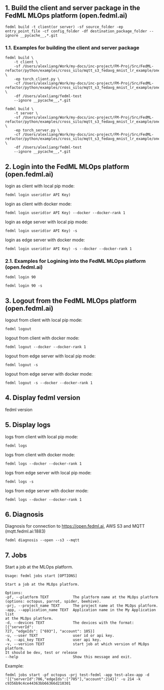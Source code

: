 
## 1. Build the client and server package in the FedML MLOps platform (open.fedml.ai)

```
fedml build -t client(or server) -sf source_folder -ep entry_point_file -cf config_folder -df destination_package_folder --ignore __pycache__,*.git
```

### 1.1. Examples for building the client and server package

```
fedml build \
    -t client \
    -sf /Users/alexliang/Work/my-docs/inc-project/FM-Proj/Src/FedML-refactor/python/examples/cross_silo/mqtt_s3_fedavg_mnist_lr_example/one_line/client \
    -ep torch_client.py \
    -cf /Users/alexliang/Work/my-docs/inc-project/FM-Proj/Src/FedML-refactor/python/examples/cross_silo/mqtt_s3_fedavg_mnist_lr_example/one_line/config \
    -df /Users/alexliang/fedml-test
    --ignore __pycache__,*.git
```

```
fedml build \
    -t server \
    -sf /Users/alexliang/Work/my-docs/inc-project/FM-Proj/Src/FedML-refactor/python/examples/cross_silo/mqtt_s3_fedavg_mnist_lr_example/one_line/server \
    -ep torch_server.py \
    -cf /Users/alexliang/Work/my-docs/inc-project/FM-Proj/Src/FedML-refactor/python/examples/cross_silo/mqtt_s3_fedavg_mnist_lr_example/one_line/config \
    -df /Users/alexliang/fedml-test
    --ignore __pycache__,*.git
```

## 2. Login into the FedML MLOps platform (open.fedml.ai)
login as client with local pip mode:
```
fedml login userid(or API Key)
```

login as client with docker mode:
```
fedml login userid(or API Key) --docker --docker-rank 1
```

login as edge server with local pip mode:
```
fedml login userid(or API Key) -s
```

login as edge server with docker mode:
```
fedml login userid(or API Key) -s --docker --docker-rank 1
```

### 2.1. Examples for Logining into the FedML MLOps platform (open.fedml.ai)

```
fedml login 90 
```

```
fedml login 90 -s
```

## 3. Logout from the FedML MLOps platform (open.fedml.ai)
logout from client with local pip mode:
```
fedml logout 
```

logout from client with docker mode:
```
fedml logout --docker --docker-rank 1
```

logout from edge server with local pip mode:
```
fedml logout -s
```

logout from edge server with docker mode:
```
fedml logout -s --docker --docker-rank 1
```

## 4. Display fedml version
fedml version


## 5. Display logs
logs from client with local pip mode:
```
fedml logs 
```

logs from client with docker mode:
```
fedml logs --docker --docker-rank 1
```

logs from edge server with local pip mode:
```
fedml logs -s
```

logs from edge server with docker mode:
```
fedml logs --docker --docker-rank 1
```

## 6. Diagnosis
Diagnosis for connection to https://open.fedml.ai, AWS S3 and MQTT (mqtt.fedml.ai:1883)
```
fedml diagnosis --open --s3 --mqtt
```

## 7. Jobs
Start a job at the MLOps platform.
```
Usage: fedml jobs start [OPTIONS]

Start a job at the MLOps platform.

Options:
-pf, --platform TEXT           The platform name at the MLOps platform
(options: octopus, parrot, spider, beehive).
-prj, --project_name TEXT      The project name at the MLOps platform.
-app, --application_name TEXT  Application name in the My Application list
at the MLOps platform.
-d, --devices TEXT             The devices with the format: [{"serverId":
727, "edgeIds": ["693"], "account": 105}]
-u, --user TEXT                user id or api key.
-k, --api_key TEXT             user api key.
-v, --version TEXT             start job at which version of MLOps platform.
It should be dev, test or release
--help                         Show this message and exit.
```

Example: 
```
fedml jobs start -pf octopus -prj test-fedml -app test-alex-app -d '[{"serverId":706,"edgeIds":["705"],"account":214}]' -u 214 -k c9356b9c4ce44363bb66366d210301
```